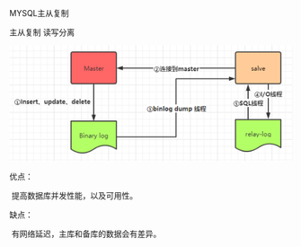 MYSQL主从复制

主从复制 读写分离

![img](../picture/v2-de44ec1348280cd6c709ffde0c109b79_720w.png)



优点：

​	提高数据库并发性能，以及可用性。

缺点：

​	有网络延迟，主库和备库的数据会有差异。
